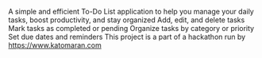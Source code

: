 A simple and efficient To-Do List application to help you manage your daily tasks, boost productivity, and stay organized Add, edit, and delete tasks
 Mark tasks as completed or pending
  Organize tasks by category or priority
Set due dates and reminders
This project is a part of a hackathon run by https://www.katomaran.com
